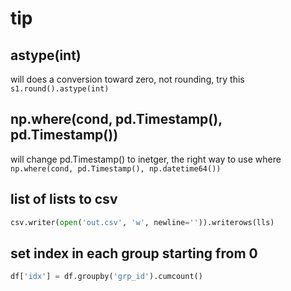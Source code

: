# tip

## astype(int)
will does a conversion toward zero, not rounding, try this
`s1.round().astype(int)`

## np.where(cond, pd.Timestamp(), pd.Timestamp())
will change pd.Timestamp() to inetger, the right way to use where
`np.where(cond, pd.Timestamp(), np.datetime64())`

## list of lists to csv
```py
csv.writer(open('out.csv', 'w', newline='')).writerows(lls)
```

## set index in each group starting from 0
```py
df['idx'] = df.groupby('grp_id').cumcount()
```
